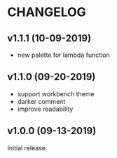 # CHANGELOG

## v1.1.1 (10-09-2019)

- new palette for lambda function

## v1.1.0 (09-20-2019)

- support workbench theme
- darker comment
- improve readability

## v1.0.0 (09-13-2019)

Initial release.
